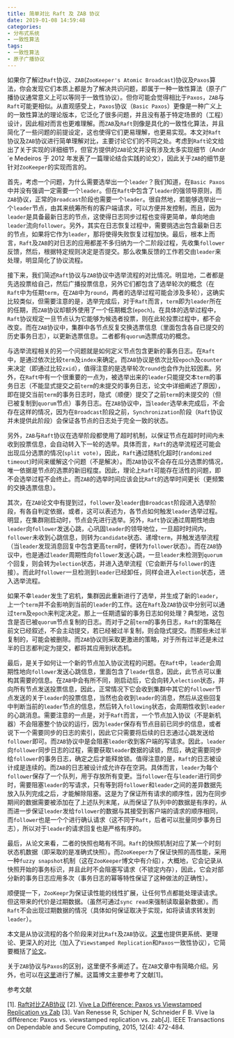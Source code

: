 ```yaml
---
title: 简单对比 Raft 及 ZAB 协议
date: 2019-01-08 14:59:48
categories:
- 分布式系统
- 一致性算法
tags: 
- 一致性算法
- 原子广播协议
---
```


如果你了解过`Raft`协议、`ZAB`(`ZooKeeper's Atomic Broadcast`)协议及`Paxos`算法，你会发现它们本质上都是为了解决共识问题，即属于一种一致性算法（原子广播协议通常意义上可以等同于一致性协议）。但你可能会觉得相比于`Paxos`，`ZAB`与`Raft`可能更相似。从直观感受上，`Paxos`协议（`Basic Paxos`）更像是一种广义上的一致性算法的理论版本，它泛化了很多问题，并且没有基于特定场景的（工程）设计，因此相对而言也更难理解。而`ZAB`及`Raft`则像是具化的一致性化算法，并且简化了一些问题的前提设定，这也使得它们更易理解，也更易实现。本文对`Raft`协议及`ZAB`协议进行简单理解对比，主要讨论它们的不同之处。考虑到`Raft`论文给出了关于实现的详细细节，但官方提供的`ZAB`论文并没有涉及太多实现细节（Andr´e Medeiros 于 2012 年发表了一篇理论结合实践的论文），因此关于`ZAB`的细节是针对`ZooKeeper`的实现而言的。

<!--More-->

首先，考虑一个问题，为什么需要选举出一个`leader`？我们知道，在`Basic Paxos`中并没有强调一定需要一个`leader`。但在`Raft`中包含了`leader`的强领导原则，而`ZAB`协议，正常的`Broadcast`阶段也需要一个`leader`。很自然地，若能够选举出一个`leader`节点，由其来统筹所有的客户端请求，可以方便并发控制，而且，因为`leader`是具备最新日志的节点，这使得日志同步过程也变得更简单，单向地由`leader`流向`follower`。另外，其实在日志恢复过程中，需要挑选出包含最新日志的节点，如果将它作为`leader`，那将使得失败恢复过程加快。最后，根本上而言，`Raft`及`ZAB`的对日志的应用都差不多归纳为一个二阶段过程，先收集`follower`反馈，然后，根据特定规则决定是否提交。那么收集反馈的工作若交由`leader`来处理，明显简化了协议流程。

接下来，我们简述`Raft`协议与`ZAB`协议中选举流程的对比情况。明显地，二者都是先选投票给自己，然后广播投票信息，另外它们都包含了选举轮次的概念（在`Raft`中为任期`term`，在`ZAB`中为`round`，两者的选举过程可能会涉及多轮），这确实比较类似，但需要注意的是，选举完成后，对于`Raft`而言，`term`即为`leader`所在的任期，而`ZAB`协议却额外使用了一个任期概念(`epoch`)。在具体的选举过程中，`Raft`协议规定一旦节点认为它能够为候选者投票，则在此轮投票过程中，都不会改变。而在`ZAB`协议中，集群中各节点反复交换选票信息（里面包含各自已提交的历史事务日志），以更新选票信息。二者都有`quorum`选票成功的概念。

与选举流程相关的另一个问题就是如何定义节点包含更新的事务日志。在`Raft`中，是通过依次比较`term`及`index`来确定。而`ZAB`协议是依次比较`epoch`及`counter`来决定（即通过比较`zxid`），值得注意的是选举轮次`round`也会作为比较因素。另外，在`Raft`中有一个很重要的一点为，被选举出来的`leader`只能提交本`term`的事务日志（不能显式提交之前`term`的未提交的事务日志，论文中详细阐述了原因），即在提交当前`term`的事务日志时，隐式（顺便）提交了之前`term`的未提交的（但已被复制到`quorum`节点）事务日志。在`ZAB`协议中，当`leader`选举未完成后，不会存在这样的情况，因为在`Broadcast`阶段之前，`Synchronization`阶段（`Raft`协议并未提供此阶段）会保证各节点的日志处于完全一致的状态。

另外，`ZAB`与`Raft`协议在选举阶段都使用了超时机制，以保证节点在超时时间内未收到投票信息，会自动转入下一轮的选举。具体而言，`Raft`的选举流程还可能会出现瓜分选票的情况(`split vote)`，因此，`Raft`通过随机化超时(`randomized timeout`)时间来缓解这个问题（不是解决）。而`ZAB`协议不会存在瓜分选票的情况，唯一依据是节点的选票的新旧程度。因此，理论上`Raft`可能存在活性的问题，即不会选举过程不会终止。而`ZAB`的选举时间应该会比`Raft`的选举时间更长（更频繁的交换选票信息）。

其次，在`ZAB`论文中有提到过，`follower`及`leader`由`Broadcast`阶段进入选举阶段，有各自判定依据，或者，这可以表述为，各节点如何触发`leader`选举过程。明显，在集群刚启动时，节点会先进行选举。另外，`Raft`协议通过周期性地由`leader`向`follower`发送心跳，心巩固`leader`的领导地位，一旦超时时间内，`follower`未收到心跳信息，则转为`candidate`状态、递增`term`，并触发选举流程（当`leader`发现消息回复中包含更高`term`时，便转为`follower`状态）。而在`ZAB`协议中，也是通过`leader`周期性向`follower`发送心跳，一旦`leader`未检测到`quorum`个回复，则会转为`election`状态，并进入选举流程（它会断开与`follower`的连接）。而此时`follower`一旦检测到`leader`已经卸任，同样会进入`election`状态，进入选举流程。

如果不幸`leader`发生了宕机，集群因此重新进行了选举，并生成了新的`leader`，上一个`term`并不会影响到当前的`leader`的工作。这在`Raft`及`ZAB`协议中分别可以通过`term`及`epoch`来判定决定。那上一任期遗留的事务日志如何处理？典型地，这包含是否已被`quorum`节点复制的日志。而对于之前`term`的事务日志，`Raft`的策略在前文已经叙述，不会主动提交，若已经被过半复制，则会隐式提交。而那些未过半复制的，可能会被删除。而`ZAB`协议则采取更激进的策略，对于所有过半还是未过半的日志都判定为提交，都将其应用到状态机。

最后，是关于如何让一个新的节点加入协议流程的问题。在`Raft`中，`leader`会周期性地向`follower`发送心跳信息，里面包含了`leader`信息，因此，此节点可以重构其需要的信息。在`ZAB`中会有所不同，刚启动后，它会向转入`election`状态，并向所有节点发送投票信息，因此，正常情况下它会收到集群中其它的`follower`节点发送的关于`leader`的投票信息，当然也会收到`leader`的消息，然后从这些回复中判断当前的`leader`节点的信息，然后转入`following`状态，会周期性收到`leader`的心跳消息。需要注意的一点是，对于`Raft`而言，一个节点加入协议（不是新机器）不会阻塞整个协议的运行，因为`leader`保存有节点目前已同步的信息，或者说下一个需要同步的日志的索引，因此它只需要将后续的日志通过心跳发送给`follower`即可。而`ZAB`协议中是会阻塞`leader`收到客户端的写请求。因此，`leader`向`follower`同步日志的过程，需要获取`leader`数据的读锁，然后，确定需要同步给`follower`的事务日志，确定之后才能释放锁。值得注意的是，`Raft`的日志被设计成是连续的。而`ZAB`的日志被设计成允许存在空洞。具体而言，`leader`为每个`follower`保存了一个队列，用于存放所有变更。当`follower`在与`leader`进行同步时，需要阻塞`leader`的写请求，只有等到将`follower`和`leader`之间的差异数据先放入队列完成之后，才能解除阻塞。这是为了保证所有请求的顺序性，因为在同步期间的数据需要被添加在了上述队列末尾，从而保证了队列中的数据是有序的，从而进一步保证`leader`发给`follower`的数据与其接受到客户端的请求的顺序相同，而`follower`也是一个个进行确认请求（这不同于`Raft`，后者可以批量同步事务日志），所以对于`leader`的请求回复也是严格有序的。

最后，从论文来看，二者的快照也略有不同。`Raft`的快照机制对应了某一个时刻状态机数据（即采取的是准确式快照）。而`ZooKeeper为`了保证快照的高性能，采用一种`fuzzy snapshot`机制（这在`ZooKeeper`博文中有介绍），大概地，它会记录从快照开始的事务标识，并且此时不会阻塞写请求（不锁定内存），因此，它会对部分新的事务日志应用多次（事务日志的幂等特性保证了这种做法的正确性）。

顺便提一下，`ZooKeepr`为保证读性能的线性扩展，让任何节点都能处理读请求。但这带来的代价是过期数据。（虽然可通过`sync read`来强制读取最新数据）。而`Raft`不会出现过期数据的情况（具体如何保证取决于实现，如将读请求转发到`leader`）。

本文是从协议流程的各个阶段来对比`Raft`及`ZAB`协议。[这里](https://blog.acolyer.org/2015/03/11/vive-la-difference-paxos-vs-viewstamped-replication-vs-zab/)也提供更系统、更理论、更深入的对比（加入了`Viewstamped Replication`和`Paxos`一致性协议），它简要概括了[论文](https://arxiv.org/pdf/1309.5671.pdf)。

关于`ZAB`协议与`Paxos`的区别，这里便不多阐述了。在`ZAB`文章中有简略介绍。另外，也可以在[这里](https://cwiki.apache.org/confluence/display/ZOOKEEPER/Zab+vs.+Paxos)进行了解。这篇博文主要参考了文献[1]。





参考文献

[1]. [Raft对比ZAB协议](https://my.oschina.net/pingpangkuangmo/blog/782702)
[2]. [Vive La Différence: Paxos vs Viewstamped Replication vs Zab](https://blog.acolyer.org/2015/03/11/vive-la-difference-paxos-vs-viewstamped-replication-vs-zab/)
[3]. Van Renesse R, Schiper N, Schneider F B. Vive la différence: Paxos vs. viewstamped replication vs. zab[J]. IEEE Transactions on Dependable and Secure Computing, 2015, 12(4): 472-484.